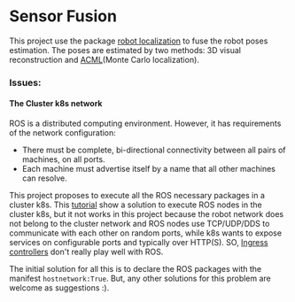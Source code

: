 # Sensor Fusion

This project use the package [robot localization](http://wiki.ros.org/robot_localization) to fuse the robot poses estimation. The poses are estimated by two methods: 3D visual reconstruction and [ACML](http://wiki.ros.org/amcl)(Monte Carlo localization).


### Issues:

#### The Cluster k8s network

ROS is a distributed computing environment. However, it has requirements of the network configuration: 
- There must be complete, bi-directional connectivity between all pairs of machines, on all ports. 
- Each machine must advertise itself by a name that all other machines can resolve.  

This project proposes to execute all the ROS necessary packages in a cluster k8s. This [tutorial](https://blog.zhaw.ch/icclab/challenges-with-running-ros-on-kubernetes/) show a solution to execute ROS nodes in the cluster k8s, but it not works in this project because the robot network does not belong to the cluster network and ROS nodes use TCP/UDP/DDS to communicate with each other on random ports, while k8s wants to expose services on configurable ports and typically over HTTP(S). SO, [Ingress controllers](https://kubernetes.io/docs/concepts/services-networking/ingress/) don't really play well with ROS.

The initial solution for all this is to declare the ROS packages with the manifest `hostnetwork:True`. But, any other solutions for this problem are welcome as suggestions :).
